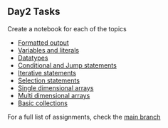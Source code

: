## Day2 Tasks

Create a notebook for each of the topics

- [Formatted output](./day2/FormattedOutput.ipynb)
- [Variables and literals](./day2/VariablesAndLiterals.ipynb)
- [Datatypes](./day2/Datatypes.ipynb)
- [Conditional and Jump statements](./day2/ConditionalAndJumpStatements.ipynb)
- [Iterative statements](./day2/IterativeStatements.ipynb)
- [Selection statements](./day2/SelectionStatements.ipynb)
- [Single dimensional arrays](./day2/SingleDimensionalArrays.ipynb)
- [Multi dimensional arrays](./day2/MultiDimensionalArrays.ipynb)
- [Basic collections](./day2/BasicCollections.ipynb)

For a full list of assignments, check the [main branch](https://github.com/sakethmuthoju2k/scala-sandbox/tree/main)
